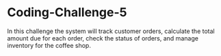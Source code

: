 # Coding-Challenge-5
In this challenge the system will track customer orders, calculate the total amount due for each order, check the status of orders, and manage inventory for the coffee shop. 
